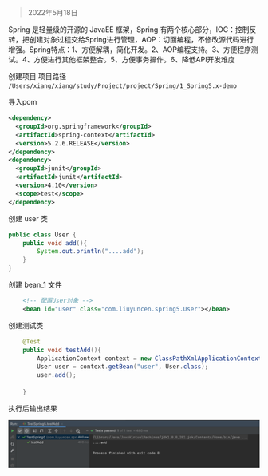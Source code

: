 > 2022年5月18日

Spring 是轻量级的开源的 JavaEE 框架，Spring 有两个核心部分，IOC：控制反转，把创建对象过程交给Spring进行管理，AOP：切面编程，不修改源代码进行增强。Spring特点：1、方便解耦，简化开发。2、AOP编程支持。3、方便程序测试。4、方便进行其他框架整合。5、方便事务操作。6、降低API开发难度

创建项目 项目路径   `/Users/xiang/xiang/study/Project/project/Spring/1_Spring5.x-demo`

导入pom

```xml
<dependency>
  <groupId>org.springframework</groupId>
  <artifactId>spring-context</artifactId>
  <version>5.2.6.RELEASE</version>
</dependency>
<dependency>
  <groupId>junit</groupId>
  <artifactId>junit</artifactId>
  <version>4.10</version>
  <scope>test</scope>
</dependency>
```

创建 user 类

```java
public class User {
    public void add(){
        System.out.println("....add");
    }
}
```

创建 bean_1 文件

```xml
    <!-- 配置User对象 -->
    <bean id="user" class="com.liuyuncen.spring5.User"></bean>
```

创建测试类

```java
    @Test
    public void testAdd(){
        ApplicationContext context = new ClassPathXmlApplicationContext("bean_1.xml");
        User user = context.getBean("user", User.class);
        user.add();

    }
```

执行后输出结果

![image-20220518110005579](images/image-20220518110005579.png)